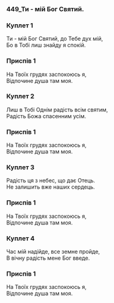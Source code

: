 ### 449_Ти - мій Бог Святий.
### Куплет 1
Ти - мій Бог Святий, до Тебе дух мій, <br/>Бо в Тобі лиш знайду я спокій.
### Приспів 1
На Твоїх грудях заспокоюсь я, <br/>Відпочине душа там моя.
### Куплет 2
Лиш в Тобі Однім радість всім святим, <br/>Радість Божа спасенним усім.
### Приспів 1
На Твоїх грудях заспокоюсь я, <br/>Відпочине душа там моя.
### Куплет 3
Радість ця з небес, що дає Отець. <br/>Не залишить вже наших сердець.
### Приспів 1
На Твоїх грудях заспокоюсь я, <br/>Відпочине душа там моя.
### Куплет 4
Час мій надійде, все земне пройде, <br/>В вічну радість мене Бог введе.
### Приспів 1
На Твоїх грудях заспокоюсь я, <br/>Відпочине душа там моя.
